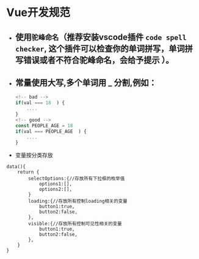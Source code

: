 # Vue开发规范
- ## 使用`驼峰命名`（推荐安装vscode插件 `code spell checker`, 这个插件可以检查你的单词拼写，单词拼写错误或者不符合驼峰命名，会给予提示 ）。
- ## 常量使用大写,多个单词用 _ 分割,例如：
  ```js
  <!-- bad -->
  if(val === 18  ) {
      ....
  }
  <!-- good -->
  const PEOPLE_AGE = 18 
  if(val === PEOPLE_AGE  ) {
      ....
  }
  ```
- 变量按分类存放
``` vue
data(){
    return {
        selectOptions:{//存放所有下拉框的枚举值
            options1:[],
            options2:[],
        }
        loading:{//存放所有控制loading相关的变量
            button1:true,
            button2:false,
        },
        visible:{//存放所有控制可见性相关的变量
            button1:true,
            button2:false,
        },
    }
}
```  
